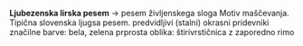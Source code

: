 **Ljubezenska lirska pesem** → pesem življenskega sloga
Motiv maščevanja. Tipična slovenska ljugsa pesem.
predvidljivi (stalni) okrasni pridevniki
značilne barve: bela, zelena
prprosta oblika: štirivrstičnica z zaporedno rimo